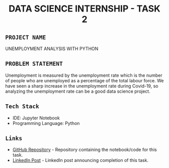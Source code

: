 <h1 align="center">
  <a href="# DATA SCIENCE INTERNSHIP - TASK 2"></a>
  DATA SCIENCE INTERNSHIP - TASK 2
</h1>

## `PROJECT NAME`
UNEMPLOYMENT ANALYSIS WITH PYTHON

## `PROBLEM STATEMENT`
Unemployment is measured by the unemployment rate which is the number of people
who are unemployed as a percentage of the total labour force. We have seen a sharp
increase in the unemployment rate during Covid-19, so analyzing the unemployment rate
can be a good data science project. 

## `Tech Stack`
- IDE: Jupyter Notebook
- Programming Language: Python

## `Links`
- [GitHub Repository](https://github.com/DeV-21/OIBSIP/blob/main/OIBSIP_Task_2-Iris_Flower_Classification/Iris_Flower_Classification.ipynb) - Repository containing the notebook/code for this task.
- [LinkedIn Post](link_to_linkedin_post) - LinkedIn post announcing completion of this task.


